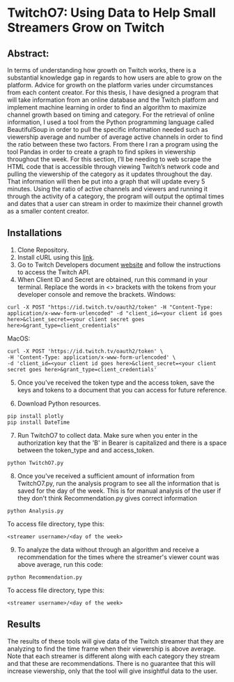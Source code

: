 # TwitchO7: Using Data to Help Small Streamers Grow on Twitch

## Abstract:
In terms of understanding how growth on Twitch works, there is a substantial knowledge gap in regards to how users are able to grow on the platform. Advice for growth on the platform varies under circumstances from each content creator. For this thesis, I have designed a program that will take information from an online database and the Twitch platform and implement machine learning in order to find an algorithm to maximize channel growth based on timing and category. For the retrieval of online information, I used a tool from the Python programming	language called BeautifulSoup in order to pull the specific information needed such as viewership average and number of average active channels in order to find the ratio between these two factors. From there I ran a program using the tool Pandas in order to create a graph to find spikes in viewership throughout the week. For this section, I’ll be needing to web scrape the HTML code that is accessible through viewing Twitch’s network code and pulling the viewership of the category as it updates throughout the day. That information will then be put into a graph that will update every 5 minutes. Using the ratio of active channels and viewers and running it through the activity of a category, the program will output the optimal times and dates that a user can stream in order to maximize their channel growth as a smaller content creator. 

## Installations
1. Clone Repository.
2. Install cURL using this [link](https://curl.se/download.html).
3. Go to Twitch Developers document [website](https://dev.twitch.tv/docs/authentication/) and follow the instructions to access the Twitch API.
4. When Client ID and Secret are obtained, run this command in your terminal. Replace the words in <> brackets with the tokens from your developer console and remove the brackets.
Windows: 
```
curl -X POST "https://id.twitch.tv/oauth2/token" -H "Content-Type: application/x-www-form-urlencoded" -d "client_id=<your client id goes here>&client_secret=<your client secret goes here>&grant_type=client_credentials"
```

MacOS:
```
curl -X POST 'https://id.twitch.tv/oauth2/token' \
-H 'Content-Type: application/x-www-form-urlencoded' \
-d 'client_id=<your client id goes here>&client_secret=<your client secret goes here>&grant_type=client_credentials'
```

5. Once you've received the token type and the access token, save the keys and tokens to a document that you can access for future reference.

6. Download Python resources.
```
pip install plotly
pip install DateTime
```

7. Run TwitchO7 to collect data. Make sure when you enter in the authorization key that the 'B' in Bearer is capitalized and there is a space between the token_type and and access_token.
```
python TwitchO7.py
```

8. Once you've received a sufficient amount of information from TwitchO7.py, run the analysis program to see all the information that is saved for the day of the week. This is for manual analysis of the user if they don't think Recommendation.py gives correct information
```
python Analysis.py
```
To access file directory, type this:
```
<streamer username>/<day of the week>
```

9. To analyze the data without through an algorithm and receive a recommendation for the times where the streamer's viewer count was above average, run this code:
```
python Recommendation.py
```
To access file directory, type this:
```
<streamer username>/<day of the week>
```

## Results
The results of these tools will give data of the Twitch streamer that they are analyzing to find the time frame when their viewership is above average. Note that each streamer is different along with each category they stream and that these are recommendations. There is no guarantee that this will increase viewership, only that the tool will give insightful data to the user.